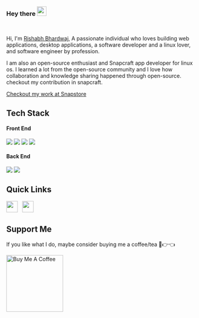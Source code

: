 ### Hey there <img src="https://media.giphy.com/media/hvRJCLFzcasrR4ia7z/giphy.gif" width="25px">


<br />

Hi, I'm [Rishabh Bhardwaj](https://warlordsoftwares.in/), A passionate individual who loves building web applications, desktop applications, a software developer and a linux lover, and software engineer by profession. 

I am also an open-source enthusiast and Snapcraft app developer for linux os. I learned a lot from the open-source community and I love how collaboration and knowledge sharing happened through open-source. checkout my contribution in snapcraft.

[Checkout my work at Snapstore](https://snapcraft.io/search?q=rishabh3354)

## Tech Stack

#### Front End

<img src="https://img.shields.io/badge/HTML5-E34F26?style=for-the-badge&logo=html5&logoColor=white"> <img  src="https://img.shields.io/badge/CSS3-1572B6?style=for-the-badge&logo=css3&logoColor=white"> <img  src="https://img.shields.io/badge/JavaScript-F7DF1E?style=for-the-badge&logo=javascript&logoColor=black"> <img  src="https://img.shields.io/badge/Bootstrap-563D7C?style=for-the-badge&logo=bootstrap&logoColor=white">

#### Back End

<img src="https://img.shields.io/badge/Django-103e2e?style=for-the-badge&logo=django&logoColor=white"> <img src="https://img.shields.io/badge/Python-ffd340?style=for-the-badge&logo=python&logoColor=black">



## Quick Links

<a href="https://www.linkedin.com/in/rishabh-bhardwaj-791903171/"><img height="30" src="https://github.com/anirudhbelwadi/anirudhbelwadi/blob/master/images/linkedin.png"></a>&nbsp;&nbsp;
<a href="https://twitter.com/rishabh82935724"><img height="30" src="https://github.com/anirudhbelwadi/anirudhbelwadi/blob/master/images/twitter.png"></a>&nbsp;&nbsp;


## Support Me
If you like what I do, maybe consider buying me a coffee/tea 🥺👉👈

<a href="https://www.buymeacoffee.com/rishabh33" target="_blank"><img src="https://cdn.buymeacoffee.com/buttons/v2/default-red.png" alt="Buy Me A Coffee" width="150" ></a>

